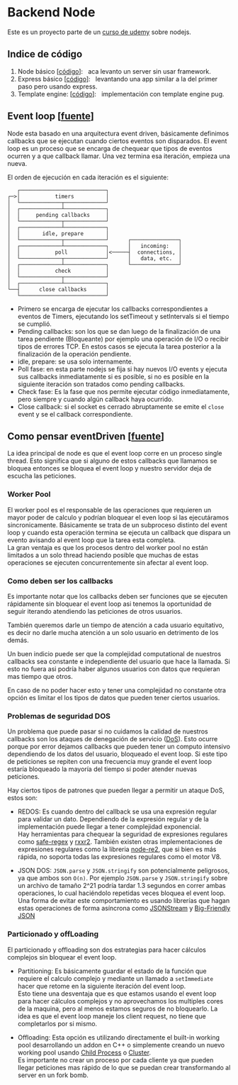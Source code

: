 # Backend Node

Este es un proyecto parte de un
[curso de udemy](https://www.udemy.com/course/nodejs-the-complete-guide/) sobre
nodejs.

## Indice de código

1. Node básico
   [[código](https://github.com/fernandopaz1/Express-MVC-REST-APIs-GraphQL-Deno/tree/e6af06c61eaa2f41a1a341247516fdd962f1c88a)]:
   &nbsp; aca levanto un server sin usar framework.
2. Express básico
   [[código](https://github.com/fernandopaz1/Express-MVC-REST-APIs-GraphQL-Deno/tree/7abaea459258fbfabb3781df5b21def909e61e20)]:
   &nbsp; levantando una app similar a la del primer paso pero usando express.
3. Template engine:
   [[código](https://github.com/fernandopaz1/Express-MVC-REST-APIs-GraphQL-Deno/tree/db32c3bd11ddaec0f091990e5596daa074f29626)]:
   &nbsp; implementación con template engine pug.

## Event loop [[fuente](https://nodejs.org/en/docs/guides/event-loop-timers-and-nexttick/)]

Node esta basado en una arquitectura event driven, básicamente definimos
callbacks que se ejecutan cuando ciertos eventos son disparados. El event loop
es un proceso que se encarga de chequear que tipos de eventos ocurren y a que
callback llamar. Una vez termina esa iteración, empieza una nueva.

El orden de ejecución en cada iteración es el siguiente:

```
   ┌───────────────────────────┐
┌─>│           timers          │
│  └─────────────┬─────────────┘
│  ┌─────────────┴─────────────┐
│  │     pending callbacks     │
│  └─────────────┬─────────────┘
│  ┌─────────────┴─────────────┐
│  │       idle, prepare       │
│  └─────────────┬─────────────┘      ┌───────────────┐
│  ┌─────────────┴─────────────┐      │   incoming:   │
│  │           poll            │<─────┤  connections, │
│  └─────────────┬─────────────┘      │   data, etc.  │
│  ┌─────────────┴─────────────┐      └───────────────┘
│  │           check           │
│  └─────────────┬─────────────┘
│  ┌─────────────┴─────────────┐
└──┤      close callbacks      │
   └───────────────────────────┘
```

- Primero se encarga de ejecutar los callbacks correspondientes a eventos de
  Timers, ejecutando los setTimeout y setIntervals si el tiempo se cumplió.
- Pending callbacks: son los que se dan luego de la finalización de una tarea
  pendiente (Bloqueante) por ejemplo una operación de I/O o recibir tipos de
  errores TCP. En estos casos se ejecuta la tarea posterior a la finalización de
  la operación pendiente.
- idle, prepare: se usa solo internamente.
- Poll fase: en esta parte nodejs se fija si hay nuevos I/O events y ejecuta sus
  callbacks inmediatamente si es posible, si no es posible en la siguiente
  iteración son tratados como pending callbacks.
- Check fase: Es la fase que nos permite ejecutar código inmediatamente, pero
  siempre y cuando algún callback haya ocurrido.
- Close callback: si el socket es cerrado abruptamente se emite el `close` event
  y se el callback correspondiente.

## Como pensar eventDriven [[fuente](https://nodejs.org/en/docs/guides/dont-block-the-event-loop/)]

La idea principal de node es que el event loop corre en un proceso single
thread. Esto significa que si alguno de estos callbacks que llamamos se bloquea
entonces se bloquea el event loop y nuestro servidor deja de escucha las
peticiones.

### Worker Pool

El worker pool es el responsable de las operaciones que requieren un mayor poder
de calculo y podrían bloquear el even loop si las ejecutáramos sincronicamente.
Básicamente se trata de un subproceso distinto del event loop y cuando esta
operación termina se ejecuta un callback que dispara un evento avisando al event
loop que la tarea esta completa.<br> La gran ventaja es que los procesos dentro
del worker pool no están limitados a un solo thread haciendo posible que muchas
de estas operaciones se ejecuten concurrentemente sin afectar al event loop.

### Como deben ser los callbacks

Es importante notar que los callbacks deben ser funciones que se ejecuten
rápidamente sin bloquear el event loop asi tenemos la oportunidad de seguir
iterando atendiendo las peticiones de otros usuarios.

También queremos darle un tiempo de atención a cada usuario equitativo, es decir
no darle mucha atención a un solo usuario en detrimento de los demás.

Un buen indicio puede ser que la complejidad computational de nuestros callbacks
sea constante e independiente del usuario que hace la llamada. Si esto no fuera
asi podría haber algunos usuarios con datos que requieran mas tiempo que otros.

En caso de no poder hacer esto y tener una complejidad no constante otra opción
es limitar el los tipos de datos que pueden tener ciertos usuarios.

### Problemas de seguridad DOS

Un problema que puede pasar si no cuidamos la calidad de nuestros callbacks son
los ataques de denegación de servicio
([DoS](https://en.wikipedia.org/wiki/Denial-of-service_attack)). Esto ocurre
porque por error dejamos callbacks que pueden tener un computo intensivo
dependiendo de los datos del usuario, bloqueado el event loop. Si este tipo de
peticiones se repiten con una frecuencia muy grande el event loop estaría
bloqueado la mayoría del tiempo si poder atender nuevas peticiones.

Hay ciertos tipos de patrones que pueden llegar a permitir un ataque DoS, estos
son:

- REDOS: Es cuando dentro del callback se usa una expresión regular para validar
  un dato. Dependiendo de la expresión regular y de la implementación puede
  llegar a tener complejidad exponencial. <br> Hay herramientas para chequear la
  seguridad de expresiones regulares como
  [safe-regex](https://github.com/substack/safe-regex) y
  [rxxr2](http://www.cs.bham.ac.uk/~hxt/research/rxxr2/). También existen otras
  implementaciones de expresiones regulares como la libreria
  [node-re2](https://github.com/uhop/node-re2), que si bien es más rápida, no
  soporta todas las expresiones regulares como el motor V8.

- JSON DOS: `JSON.parse` y `JSON.stringify` son potencialmente peligrosos, ya
  que ambos son `O(n)`. Por ejemplo `JSON.parse` y `JSON.stringify` sobre un
  archivo de tamaño 2^21 podría tardar 1.3 segundos en correr ambas operaciones,
  lo cual haciéndolo repetidas veces bloquea el event loop. <br> Una forma de
  evitar este comportamiento es usando librerías que hagan estas operaciones de
  forma asíncrona como [JSONStream](https://www.npmjs.com/package/JSONStream) y
  [Big-Friendly JSON](https://www.npmjs.com/package/bfj)

### Particionado y offLoading

El particionado y offloading son dos estrategias para hacer cálculos complejos
sin bloquear el event loop.

- Partitioning: Es básicamente guardar el estado de la función que requiere el
  calculo complejo y mediante un llamado a `setImmediate` hacer que retome en la
  siguiente iteración del event loop.<br> Esto tiene una desventaja que es que
  estamos usando el event loop para hacer cálculos complejos y no aprovechamos
  los multiples cores de la maquina, pero al menos estamos seguros de no
  bloquearlo. La idea es que el event loop maneje los client request, no tiene
  que completarlos por si mismo.

- Offloading: Esta opción es utilizando directamente el built-in working pool
  desarrollando un addon en C++ o simplemente creando un nuevo working pool
  usando [Child Process](https://nodejs.org/api/child_process.html) o
  [Cluster](https://nodejs.org/api/cluster.html).<br> Es importante no crear un
  proceso por cada cliente ya que pueden llegar peticiones mas rápido de lo que
  se puedan crear transformando al server en un fork bomb.
